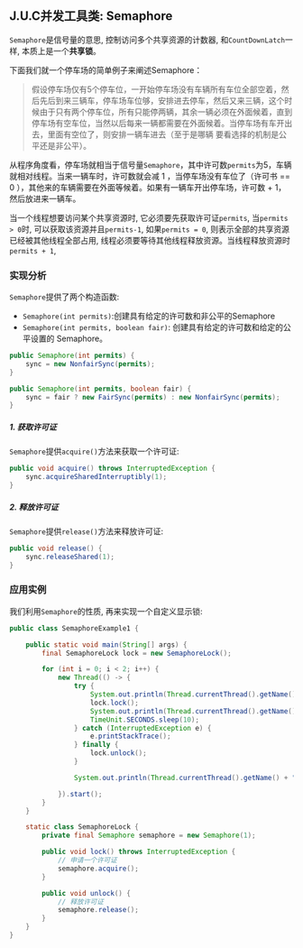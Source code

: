 ## J.U.C并发工具类: Semaphore

`Semaphore`是信号量的意思, 控制访问多个共享资源的计数器, 和`CountDownLatch`一样, 本质上是一个**共享锁**。

下面我们就一个停车场的简单例子来阐述Semaphore：

> 假设停车场仅有5个停车位，一开始停车场没有车辆所有车位全部空着，然后先后到来三辆车，停车场车位够，安排进去停车，然后又来三辆，这个时候由于只有两个停车位，所有只能停两辆，其余一辆必须在外面候着，直到停车场有空车位，当然以后每来一辆都需要在外面候着。当停车场有车开出去，里面有空位了，则安排一辆车进去（至于是哪辆 要看选择的机制是公平还是非公平）。

从程序角度看，停车场就相当于信号量`Semaphore`，其中许可数`permits`为5，车辆就相对线程。当来一辆车时，许可数就会减 1 ，当停车场没有车位了（许可书 == 0 ），其他来的车辆需要在外面等候着。如果有一辆车开出停车场，许可数 + 1，然后放进来一辆车。

当一个线程想要访问某个共享资源时, 它必须要先获取许可证`permits`, 当`permits > 0`时, 可以获取该资源并且`permits-1`, 如果`permits = 0`, 则表示全部的共享资源已经被其他线程全部占用, 线程必须要等待其他线程释放资源。当线程释放资源时`permits + 1`,  

### 实现分析

`Semaphore`提供了两个构造函数:
- `Semaphore(int permits)`:创建具有给定的许可数和非公平的Semaphore
- `Semaphore(int permits, boolean fair)`: 创建具有给定的许可数和给定的公平设置的 Semaphore。

```java
public Semaphore(int permits) {
    sync = new NonfairSync(permits);
}

public Semaphore(int permits, boolean fair) {
    sync = fair ? new FairSync(permits) : new NonfairSync(permits);
}
```


##### 1. 获取许可证

`Semaphore`提供`acquire()`方法来获取一个许可证:

```java
public void acquire() throws InterruptedException {
    sync.acquireSharedInterruptibly(1);
}
```

##### 2. 释放许可证

`Semaphore`提供`release()`方法来释放许可证:

```java
public void release() {
    sync.releaseShared(1);
}
```

### 应用实例

我们利用`Semaphore`的性质, 再来实现一个自定义显示锁:

```java
public class SemaphoreExample1 {

    public static void main(String[] args) {
        final SemaphoreLock lock = new SemaphoreLock();

        for (int i = 0; i < 2; i++) {
            new Thread(() -> {
                try {
                    System.out.println(Thread.currentThread().getName() + " is Running");
                    lock.lock();
                    System.out.println(Thread.currentThread().getName() + " get the $SemaphoreLock");
                    TimeUnit.SECONDS.sleep(10);
                } catch (InterruptedException e) {
                    e.printStackTrace();
                } finally {
                    lock.unlock();
                }

                System.out.println(Thread.currentThread().getName() + " release.");

            }).start();
        }
    }

    static class SemaphoreLock {
        private final Semaphore semaphore = new Semaphore(1);

        public void lock() throws InterruptedException {
            // 申请一个许可证
            semaphore.acquire();
        }

        public void unlock() {
            // 释放许可证
            semaphore.release();
        }
    }
}
```